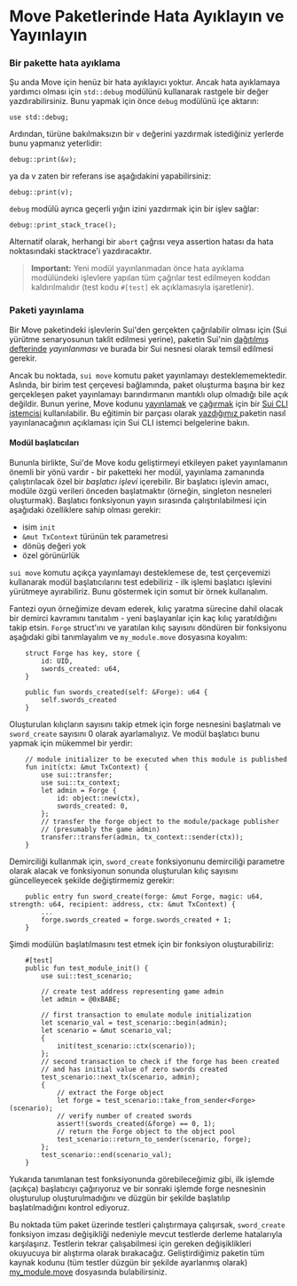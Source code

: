 # Move Paketlerinde Hata Ayıklayın ve Yayınlayın

### Bir pakette hata ayıklama <a href="#debugging-a-package" id="debugging-a-package"></a>

Şu anda Move için henüz bir hata ayıklayıcı yoktur. Ancak hata ayıklamaya yardımcı olması için `std::debug` modülünü kullanarak rastgele bir değer yazdırabilirsiniz. Bunu yapmak için önce `debug` modülünü içe aktarın:

```
use std::debug;
```

Ardından, türüne bakılmaksızın bir `v` değerini yazdırmak istediğiniz yerlerde bunu yapmanız yeterlidir:

```
debug::print(&v);
```

ya da v zaten bir referans ise aşağıdakini yapabilirsiniz:

```
debug::print(v);
```

`debug` modülü ayrıca geçerli yığın izini yazdırmak için bir işlev sağlar:

```
debug::print_stack_trace();
```

Alternatif olarak, herhangi bir `abort` çağrısı veya assertion hatası da hata noktasındaki stacktrace'i yazdıracaktır.

> **Important:** Yeni modül yayınlanmadan önce hata ayıklama modülündeki işlevlere yapılan tüm çağrılar test edilmeyen koddan kaldırılmalıdır (test kodu `#[test]` ek açıklamasıyla işaretlenir).

### Paketi yayınlama <a href="#publishing-a-package" id="publishing-a-package"></a>

Bir Move paketindeki işlevlerin Sui'den gerçekten çağrılabilir olması için (Sui yürütme senaryosunun taklit edilmesi yerine), paketin Sui'nin [dağıtılmış defterinde](https://docs.sui.io/devnet/learn/how-sui-works) _yayınlanması_ ve burada bir Sui nesnesi olarak temsil edilmesi gerekir.

Ancak bu noktada, `sui move` komutu paket yayınlamayı desteklememektedir. Aslında, bir birim test çerçevesi bağlamında, paket oluşturma başına bir kez gerçekleşen paket yayınlamayı barındırmanın mantıklı olup olmadığı bile açık değildir. Bunun yerine, Move kodunu [yayınlamak](https://docs.sui.io/devnet/build/cli-client#publish-packages) ve [çağırmak](https://docs.sui.io/devnet/build/cli-client#calling-move-code) için bir [Sui CLI istemcisi](https://docs.sui.io/devnet/build/cli-client) kullanılabilir. Bu eğitimin bir parçası olarak [yazdığımız ](https://docs.sui.io/devnet/build/move/write-package)paketin nasıl yayınlanacağının açıklaması için Sui CLI istemci belgelerine bakın.

#### Modül başlatıcıları <a href="#module-initializers" id="module-initializers"></a>

Bununla birlikte, Sui'de Move kodu geliştirmeyi etkileyen paket yayınlamanın önemli bir yönü vardır - bir paketteki her modül, yayınlama zamanında çalıştırılacak özel bir _başlatıcı işlevi_ içerebilir. Bir başlatıcı işlevin amacı, modüle özgü verileri önceden başlatmaktır (örneğin, singleton nesneleri oluşturmak). Başlatıcı fonksiyonun yayın sırasında çalıştırılabilmesi için aşağıdaki özelliklere sahip olması gerekir:

* isim `init`
* `&mut TxContext` türünün tek parametresi
* dönüş değeri yok
* özel görünürlük

`sui move` komutu açıkça yayınlamayı desteklemese de, test çerçevemizi kullanarak modül başlatıcılarını test edebiliriz - ilk işlemi başlatıcı işlevini yürütmeye ayırabiliriz. Bunu göstermek için somut bir örnek kullanalım.

Fantezi oyun örneğimize devam ederek, kılıç yaratma sürecine dahil olacak bir demirci kavramını tanıtalım - yeni başlayanlar için kaç kılıç yaratıldığını takip etsin. `Forge` struct'ını ve yaratılan kılıç sayısını döndüren bir fonksiyonu aşağıdaki gibi tanımlayalım ve `my_module.move` dosyasına koyalım:

```
    struct Forge has key, store {
        id: UID,
        swords_created: u64,
    }

    public fun swords_created(self: &Forge): u64 {
        self.swords_created
    }
```

Oluşturulan kılıçların sayısını takip etmek için forge nesnesini başlatmalı ve `sword_create` sayısını 0 olarak ayarlamalıyız. Ve modül başlatıcı bunu yapmak için mükemmel bir yerdir:

```
    // module initializer to be executed when this module is published
    fun init(ctx: &mut TxContext) {
        use sui::transfer;
        use sui::tx_context;
        let admin = Forge {
            id: object::new(ctx),
            swords_created: 0,
        };
        // transfer the forge object to the module/package publisher
        // (presumably the game admin)
        transfer::transfer(admin, tx_context::sender(ctx));
    }
```

Demirciliği kullanmak için, `sword_create` fonksiyonunu demirciliği parametre olarak alacak ve fonksiyonun sonunda oluşturulan kılıç sayısını güncelleyecek şekilde değiştirmemiz gerekir:

```
    public entry fun sword_create(forge: &mut Forge, magic: u64, strength: u64, recipient: address, ctx: &mut TxContext) {
        ...
        forge.swords_created = forge.swords_created + 1;
    }
```

Şimdi modülün başlatılmasını test etmek için bir fonksiyon oluşturabiliriz:

```
    #[test]
    public fun test_module_init() {
        use sui::test_scenario;

        // create test address representing game admin
        let admin = @0xBABE;

        // first transaction to emulate module initialization
        let scenario_val = test_scenario::begin(admin);
        let scenario = &mut scenario_val;
        {
            init(test_scenario::ctx(scenario));
        };
        // second transaction to check if the forge has been created
        // and has initial value of zero swords created
        test_scenario::next_tx(scenario, admin);
        {
            // extract the Forge object
            let forge = test_scenario::take_from_sender<Forge>(scenario);
            // verify number of created swords
            assert!(swords_created(&forge) == 0, 1);
            // return the Forge object to the object pool
            test_scenario::return_to_sender(scenario, forge);
        };
        test_scenario::end(scenario_val);
    }

```

Yukarıda tanımlanan test fonksiyonunda görebileceğimiz gibi, ilk işlemde (açıkça) başlatıcıyı çağırıyoruz ve bir sonraki işlemde forge nesnesinin oluşturulup oluşturulmadığını ve düzgün bir şekilde başlatılıp başlatılmadığını kontrol ediyoruz.

Bu noktada tüm paket üzerinde testleri çalıştırmaya çalışırsak, `sword_create` fonksiyon imzası değişikliği nedeniyle mevcut testlerde derleme hatalarıyla karşılaşırız. Testlerin tekrar çalışabilmesi için gereken değişiklikleri okuyucuya bir alıştırma olarak bırakacağız. Geliştirdiğimiz paketin tüm kaynak kodunu (tüm testler düzgün bir şekilde ayarlanmış olarak) [my\_module.move](https://github.com/MystenLabs/sui/tree/main/sui\_programmability/examples/move\_tutorial/sources/my\_module.move) dosyasında bulabilirsiniz.
